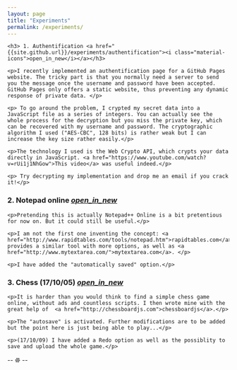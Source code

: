 ```yaml
---
layout: page
title: "Experiments"
permalink: /experiments/
---
```


<div class="post-summary">

	<h3> 1. Authentification <a href="{{site.github.url}}/experiments/authentification"><i class="material-icons">open_in_new</i></a></h3>

	<p>I recently implemented an authentification page for a GitHub Pages website. The tricky part is that you normally need a server to send you the message once the username and password have been accepted. GitHub Pages only offers a static website, thus preventing any dynamic response of private data. </p>

	<p> To go around the problem, I crypted my secret data into a JavaScript file as a series of integers. You can actually see the whole process for the decryption but you miss the private key, which can be recovered with my username and password. The cryptographic algorithm I used ("AES-CBC", 128 bits) is rather weak but I can increase the key size rather easily.</p>

	<p>The technology I used is the Web Crypto API, which crypts your data directly in JavaScript. <a href="https://www.youtube.com/watch?v=rUi1j1NhGow">This video</a> was useful indeed.</p>

	<p> Try decrypting my implementation and drop me an email if you crack it!</p>

</div>


<div class="post-summary">
	<h3> 2. Notepad online <a href="{{site.github.url}}/experiments/notepad-online"><i class="material-icons">open_in_new</i></a></h3>

	<p>Pretending this is actually Notepad++ Online is a bit pretentious for now on. But it could still be useful.</p>

	<p>I am not the first one inventing the concept: <a href="http://www.rapidtables.com/tools/notepad.htm">rapidtables.com</a> provides a similar tool with more options, as well as <a href="http://www.mytextarea.com/">mytextarea.com</a>. </p>

	<p>I have added the "automatically saved" option.</p>

</div>


<div class="post-summary">
	<h3> 3. Chess (17/10/05) <a href="{{site.github.url}}/experiments/chess"><i class="material-icons">open_in_new</i></a></h3>

	<p>It is harder than you would think to find a simple chess game online, without ads and countless scripts. I then wrote mine with the great help of  <a href="http://chessboardjs.com">chessboardjs</a>.</p>

    <p>The "autosave" is activated. Further modifications are to be added but the point here is just being able to play...</p>
    
    <p>(17/10/09) I have added a Redo option as well as the possiblity to save and upload the whole game.</p>
</div>


<div class="center logo_site">-- &#68181; --</div>


